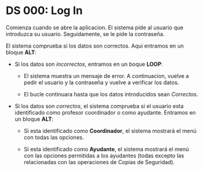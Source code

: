 # DS 000: Log In

Comienza cuando se abre la aplicacion. El sistema pide al usuario que introduzca su usuario. Seguidamente, se le pide la contraseña.

El sistema comprueba si los datos son correctos. Aqui entramos en un bloque **ALT**:

 * Si los datos son *incorrectos*, entramos en un boque **LOOP**:

   * El sistema muestra un mensaje de error. A continuacion, vuelve a pedir el usuario y la contraseña y vuelve a verificar los datos.

   * El bucle continuara hasta que los datos introducidos sean *Correctos*.

 * Si los datos son *correctos*, el sistema comprueba si el usuario esta identificado como profesor coordinador o como ayudante. Entramos en un bloque **ALT**:

   * Si esta identificado como **Coordinador**, el sistema mostrará el menú con todas las opciones.
 
   * Si esta identificado como **Ayudante**, el sistema mostrará el menú con las opciones permitidas a los ayudantes (todas excepto las relacionadas con las operaciones de Copias de Seguridad).


